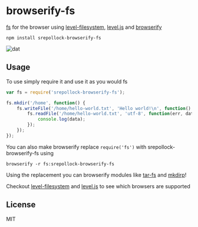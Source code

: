 # browserify-fs

[fs](http://nodejs.org/api/fs.html) for the browser using [level-filesystem](https://github.com/mafintosh/level-filesystem), [level.js](https://github.com/maxogden/level.js) and [browserify](https://github.com/substack/node-browserify)

	npm install srepollock-browserify-fs

![dat](http://img.shields.io/badge/Development%20sponsored%20by-dat-green.svg?style=flat)

## Usage

To use simply require it and use it as you would fs

``` js
var fs = require('srepollock-browserify-fs');

fs.mkdir('/home', function() {
	fs.writeFile('/home/hello-world.txt', 'Hello world!\n', function() {
		fs.readFile('/home/hello-world.txt', 'utf-8', function(err, data) {
			console.log(data);
		});
	});
});
```

You can also make browserify replace `require('fs')` with srepollock-browserify-fs using

	browserify -r fs:srepollock-browserify-fs

Using the replacement you can browserify modules like [tar-fs](https://github.com/mafintosh/tar-fs) and [mkdirp](https://github.com/substack/node-mkdirp)!

Checkout [level-filesystem](https://github.com/mafintosh/level-filesystem) and [level.js](https://github.com/maxogden/level.js) to see which browsers are supported

## License

MIT
